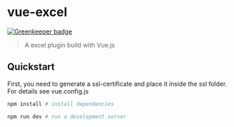 # vue-excel

[![Greenkeeper badge](https://badges.greenkeeper.io/SimonSiefke/excel-vue.svg)](https://greenkeeper.io/)

> A excel plugin build with Vue.js

## Quickstart

First, you need to generate a ssl-certificate and place it inside the ssl folder. For details see vue.config.js

```bash
npm install # install dependencies

npm run dev # run a development server
```
